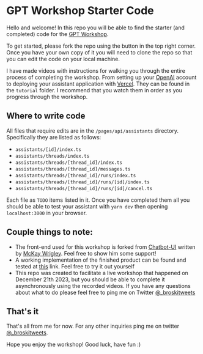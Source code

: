 # GPT Workshop Starter Code
Hello and welcome! In this repo you will be able to find the starter (and completed) code for the [GPT Workshop](https://lu.ma/gpt-workshop).

To get started, please fork the repo using the button in the top right corner. Once you have your own copy of it you will need to clone the repo so that you can edit the code on your local machine.

I have made videos with instructions for walking you through the entire process of completing the workshop. From setting up your [OpenAI](https://openai.com/) account to deploying your assistant application with [Vercel](https://vercel.com/). They can be found in the `tutorial` folder. I recommend that you watch them in order as you progress through the workshop.

## Where to write code
All files that require edits are in the `/pages/api/assistants` directory. Specifically they are listed as follows:
- `assistants/[id]/index.ts`
- `assistants/threads/index.ts`
- `assistants/threads/[thread_id]/index.ts`
- `assistants/threads/[thread_id]/messages.ts`
- `assistants/threads/[thread_id]/runs/index.ts`
- `assistants/threads/[thread_id]/runs/[id]/index.ts`
- `assistants/threads/[thread_id]/runs/[id]/cancel.ts`

Each file as `TODO` items listed in it. Once you have completed them all you should be able to test your assistant with `yarn dev` then opening `localhost:3000` in your browser.

## Couple things to note:
- The front-end used for this workshop is forked from [Chatbot-UI](https://github.com/mckaywrigley/chatbot-ui) written by [McKay Wrigley](https://github.com/mckaywrigley/). Feel free to show him some support!
- A working implementation of the finished product can be found and tested at [this](https://gpt-workshop.vercel.app/) link. Feel free to try it out yourself
- This repo was created to facilitate a live workshop that happened on December 21th 2023, but you should be able to complete it asynchronously using the recorded videos. If you have any questions about what to do please feel free to ping me on Twitter [@_broskitweets](https://twitter.com/_broskitweets)

## That's it
That's all from me for now. For any other inquiries ping me on twitter [@_broskitweets](https://twitter.com/_broskitweets).

Hope you enjoy the workshop! Good luck, have fun :)